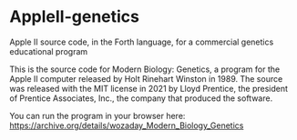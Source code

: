 # AppleII-genetics
Apple II source code, in the Forth language, for a commercial genetics educational program

This is the source code for Modern Biology: Genetics, a program for the Apple II computer released by Holt Rinehart Winston in 1989. The source was released with the MIT license in 2021 by Lloyd Prentice, the president of Prentice Associates, Inc., the company that produced the software.

You can run the program in your browser here: https://archive.org/details/wozaday_Modern_Biology_Genetics

